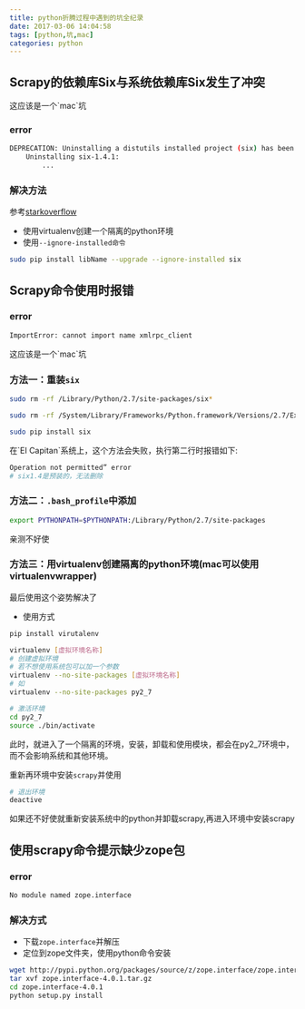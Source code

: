 ```yaml
---
title: python折腾过程中遇到的坑全纪录
date: 2017-03-06 14:04:58
tags: [python,坑,mac]
categories: python
---
```

## Scrapy的依赖库Six与系统依赖库Six发生了冲突

<p class="tip">这应该是一个`mac`坑</p>

### error
```bash
DEPRECATION: Uninstalling a distutils installed project (six) has been deprecated and will be removed in a future version. This is due to the fact that uninstalling a distutils project will only partially uninstall the project.
    Uninstalling six-1.4.1:
		...
```

### 解决方法

参考[starkoverflow](http://stackoverflow.com/questions/31900008/oserror-errno-1-operation-not-permitted-when-installing-scrapy-in-osx-10-11)

- 使用virtualenv创建一个隔离的python环境
- 使用`--ignore-installed命令`

```bash
sudo pip install libName --upgrade --ignore-installed six
```

## Scrapy命令使用时报错

### error
```bash
ImportError: cannot import name xmlrpc_client
```

<p class="tip">这应该是一个`mac`坑</p>

### 方法一：重装`six`

```bash
sudo rm -rf /Library/Python/2.7/site-packages/six*
```

```bash
sudo rm -rf /System/Library/Frameworks/Python.framework/Versions/2.7/Extras/lib/python/six*
```
<!-- more -->

```bash
sudo pip install six
```

<p class="tip">在`EI Capitan`系统上，这个方法会失败，执行第二行时报错如下:</p>

```bash
Operation not permitted” error
# six1.4是预装的，无法删除
```

### 方法二：`.bash_profile`中添加

```bash
export PYTHONPATH=$PYTHONPATH:/Library/Python/2.7/site-packages
```
<p class="tip">亲测不好使</p>

### 方法三：用virtualenv创建隔离的python环境(mac可以使用virtualenvwrapper)

最后使用这个姿势解决了

- 使用方式

```bash
pip install virutalenv
```

```bash
virtualenv [虚拟环境名称]
# 创建虚拟环境
# 若不想使用系统包可以加一个参数
virtualenv --no-site-packages [虚拟环境名称]
# 如
virtualenv --no-site-packages py2_7
```


```bash
# 激活环境
cd py2_7
source ./bin/activate
```
此时，就进入了一个隔离的环境，安装，卸载和使用模块，都会在py2_7环境中，而不会影响系统和其他环境。

重新再环境中安装`scrapy`并使用

```bash
# 退出环境
deactive
```

<p class="tip">如果还不好使就重新安装系统中的python并卸载scrapy,再进入环境中安装scrapy</p>


## 使用scrapy命令提示缺少zope包

### error

```bash
No module named zope.interface
```

### 解决方式

- 下载`zope.interface`并解压
- 定位到zope文件夹，使用python命令安装

```bash
wget http://pypi.python.org/packages/source/z/zope.interface/zope.interface-4.0.1.tar.gz
tar xvf zope.interface-4.0.1.tar.gz
cd zope.interface-4.0.1
python setup.py install
```
